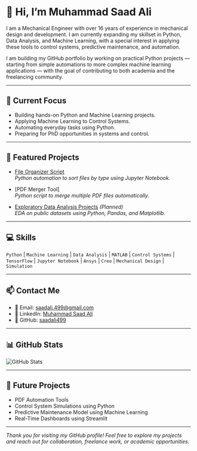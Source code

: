 
# 👋 Hi, I’m Muhammad Saad Ali

I am a Mechanical Engineer with over 16 years of experience in mechanical design and development. I am currently expanding my skillset in Python, Data Analysis, and Machine Learning, with a special interest in applying these tools to control systems, predictive maintenance, and automation.

I am building my GitHub portfolio by working on practical Python projects — starting from simple automations to more complex machine learning applications — with the goal of contributing to both academia and the freelancing community.

---

## 🚀 Current Focus
- Building hands-on Python and Machine Learning projects.
- Applying Machine Learning to Control Systems.
- Automating everyday tasks using Python.
- Preparing for PhD opportunities in systems and control.

---

## 📂 Featured Projects
- [File Organizer Script](https://github.com/saadali499/File-Organizer-Python)  
  *Python automation to sort files by type using Jupyter Notebook.*

- [PDF Merger Tool]  
  *Python script to merge multiple PDF files automatically.*

- [Exploratory Data Analysis Projects](#) *(Planned)*  
  *EDA on public datasets using Python, Pandas, and Matplotlib.*

---

## 💻 Skills
`Python` | `Machine Learning` | `Data Analysis` | `MATLAB` | `Control Systems` | `TensorFlow` | `Jupyter Notebook` | `Ansys` | `Creo` | `Mechanical Design` | `Simulation`

---

## 📫 Contact Me
- 📧 Email: saadali.499@gmail.com
- 🔗 LinkedIn: [Muhammad Saad Ali](https://www.linkedin.com/in/muhammad-saad-ali-a78188337/)
- 🔗 GitHub: [saadali499](https://github.com/saadali499)

---

## 📊 GitHub Stats
![GitHub Stats](https://github-readme-stats.vercel.app/api?username=saadali499&show_icons=true&theme=default)

---

## 🎯 Future Projects
- PDF Automation Tools  
- Control System Simulations using Python  
- Predictive Maintenance Model using Machine Learning  
- Real-Time Dashboards using Streamlit  

---

*Thank you for visiting my GitHub profile! Feel free to explore my projects and reach out for collaboration, freelance work, or academic opportunities.*
